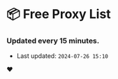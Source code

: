 # :package: Free Proxy List
### Updated every 15 minutes.

- Last updated: `2024-07-26 15:10`

:heart:
